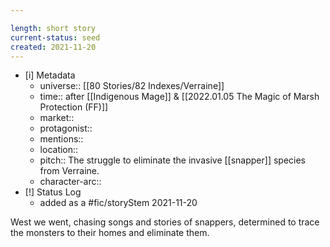```yaml
---

length: short story
current-status: seed
created: 2021-11-20
---
```


- [i] Metadata
	- universe:: [[80 Stories/82 Indexes/Verraine]] 
	- time:: after [[Indigenous Mage]] & [[2022.01.05 The Magic of Marsh Protection (FF)]]
	- market::
	- protagonist::
	- mentions::
	- location::
	- pitch:: The struggle to eliminate the invasive [[snapper]] species from Verraine. 
	- character-arc::
- [!] Status Log
	- added as a #fic/storyStem 2021-11-20

West we went, chasing songs and stories of snappers, determined to trace the monsters to their homes and eliminate them. 